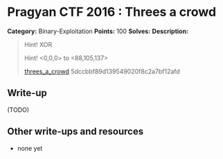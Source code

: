# Pragyan CTF 2016 : Threes a crowd

**Category:** Binary-Exploitation
**Points:** 100
**Solves:** 
**Description:**

>  Hint! XOR
> 
>  Hint! <0,0,0> to <88,105,137>
> 
>   [threes_a_crowd](./threes_a_crowd)  5dccbbf89d139549020f8c2a7bf12afd


## Write-up

(TODO)

## Other write-ups and resources

* none yet
